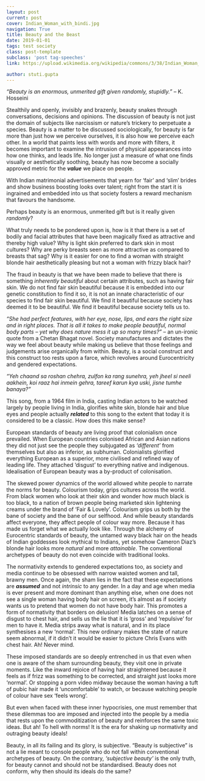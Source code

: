 ```yaml
---
layout: post
current: post
cover: Indian_Woman_with_bindi.jpg
navigation: True
title: Beauty and the Beast
date: 2019-01-01
tags: test society
class: post-template
subclass: 'post tag-speeches'
link: https://upload.wikimedia.org/wikipedia/commons/3/38/Indian_Woman_with_bindi.jpg

author: stuti.gupta
---
```

*“Beauty is an enormous, unmerited gift given randomly, stupidly.”* – K. Hosseini

Stealthily and openly, invisibly and brazenly, beauty snakes through conversations, decisions and opinions. The discussion of beauty is not just the domain of subjects like narcissism or nature’s trickery to perpetuate a species. Beauty is a matter to be discussed sociologically, for beauty is far more than just how we perceive ourselves, it is also how we perceive each other. In a world that paints less with words and more with filters, it becomes important to examine the intrusion of physical appearances into how one thinks, and leads life. No longer just a measure of what one finds visually or aesthetically soothing, beauty has now become a socially approved metric for the ***value*** we place on people.

With Indian matrimonial advertisements that yearn for ‘fair’ and ‘slim’ brides and show business boosting looks over talent; right from the start it is ingrained and embedded into us that society fosters a reward mechanism that favours the handsome.

Perhaps beauty is an enormous, unmerited gift but is it really given *randomly*?

What truly needs to be pondered upon is, how is it that there is a set of bodily and facial attributes that have been magically fixed as attractive and thereby high value? Why is light skin preferred to dark skin in most cultures? Why are perky breasts seen as more attractive as compared to breasts that sag? Why is it easier for one to find a woman with straight blonde hair aesthetically pleasing but not a woman with frizzy black hair?

The fraud in beauty is that we have been made to believe that there is something *inherently beautiful* about certain attributes, such as having fair skin. We do not find fair skin beautiful because it is embedded into our genetic constitution to find it so, it is not an innate characteristic of our species to find fair skin beautiful. We find it beautiful because society has deemed it to be beautiful. We find it beautiful because society tells us to.

*“She had perfect features, with her eye, nose, lips, and ears the right size and in right places. That is all it takes to make people beautiful, normal body parts – yet why does nature mess it up so many times?”* – an un-ironic quote from a Chetan Bhagat novel. Society manufactures and dictates the way we feel about beauty while making us believe that those feelings and judgements arise organically from within. Beauty, is a social construct and this construct too rests upon a farce, which revolves around Eurocentricity and gendered expectations.

*“Yeh chaand sa roshan chehra, zulfon ka rang sunehra, yeh jheel si neeli aakhein, koi raaz hai inmein gehra, tareef karun kya uski, jisne tumhe banaya?”*

This song, from a 1964 film in India, casting Indian actors to be watched largely by people living in India, glorifies white skin, blonde hair and blue eyes and people actually ***related*** to this song to the extent that today it is considered to be a classic. How does this make sense?

European standards of beauty are living proof that colonialism once prevailed. When European countries colonised African and Asian nations they did not just see the people they subjugated as *‘different’* from themselves but also as inferior, as subhuman. Colonialists glorified everything European as a superior, more civilised and refined way of leading life. They attached ‘disgust’ to everything native and indigenous. Idealisation of European beauty was a by-product of colonisation.

The skewed power dynamics of the world allowed white people to narrate the norms for beauty. Colourism today, grips cultures across the world. From black women who look at their skin and wonder how much black is too black, to a nation of brown people being marketed skin lightening creams under the brand of ‘Fair & Lovely’. Colourism grips us both by the bane of society and the bane of our selfhood. And while beauty standards affect everyone, they affect people of colour way more. Because it has made us forget what we actually look like. Through the alchemy of Eurocentric standards of beauty, the untamed wavy black hair on the heads of Indian goddesses look mythical to Indians, yet somehow Cameron Diaz’s blonde hair looks more *natural* and more *attainable*. The conventional archetypes of beauty do not even coincide with traditional looks.

The normativity extends to gendered expectations too, as society and media continue to be obsessed with narrow waisted women and tall, brawny men. Once again, the sham lies in the fact that these expectations are ***assumed*** and not *intrinsic* to any gender. In a day and age when media is ever present and more dominant than anything else, when one does not see a single woman having body hair on screen, it’s almost as if society wants us to pretend that women do not have body hair. This promotes a form of normativity that borders on delusion! Media latches on a sense of disgust to chest hair, and sells us the lie that it is ‘gross’ and ‘repulsive’ for men to have it. Media strips away what is natural, and in its place synthesises a new ‘normal’. This new ordinary makes the state of nature seem abnormal, if it didn’t it would be easier to picture Chris Evans with chest hair. Ah! Never mind.

These imposed standards are so deeply entrenched in us that even when one is aware of the sham surrounding beauty, they visit one in private moments. Like the inward rejoice of having hair straightened because it feels as if frizz was something to be corrected, and straight just looks more ‘normal’. Or stopping a porn video midway because the woman having a tuft of pubic hair made it ‘uncomfortable’ to watch, or because watching people of colour have sex ‘feels wrong’.

But even when faced with these inner hypocrisies, one must remember that these dilemmas too are imposed and injected into the people by a media that rests upon the commoditization of beauty and reinforces the same toxic ideas. But ah! To hell with norms! It is the era for shaking up normativity and outraging beauty ideals!

Beauty, in all its failing and its glory, is subjective. “Beauty is subjective” is not a lie meant to console people who do not fall within conventional archetypes of beauty. On the contrary, *‘subjective beauty’* is the only truth, for beauty cannot and should not be standardised. Beauty does not conform, why then should its ideals do the same?
